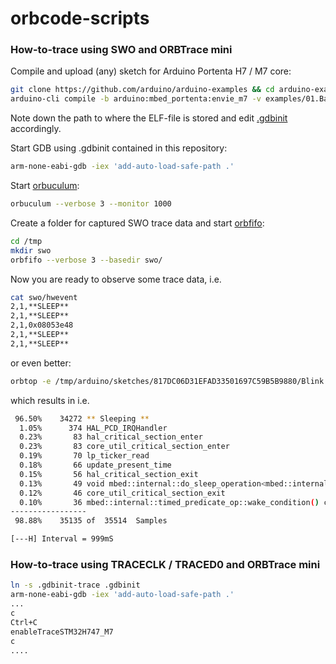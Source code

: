 # orbcode-scripts
### How-to-trace using SWO and ORBTrace mini
Compile and upload (any) sketch for Arduino Portenta H7 / M7 core:
```bash
git clone https://github.com/arduino/arduino-examples && cd arduino-examples
arduino-cli compile -b arduino:mbed_portenta:envie_m7 -v examples/01.Basics/Blink -u -p /dev/ttyACM1
```
Note down the path to where the ELF-file is stored and edit [.gdbinit](.gdbinit) accordingly.

Start GDB using .gdbinit contained in this repository:
```bash
arm-none-eabi-gdb -iex 'add-auto-load-safe-path .'
```
Start [orbuculum](https://github.com/orbcode/orbuculum):
```bash
orbuculum --verbose 3 --monitor 1000
```
Create a folder for captured SWO trace data and start [orbfifo](https://github.com/orbcode/orbuculum):
```bash
cd /tmp
mkdir swo
orbfifo --verbose 3 --basedir swo/
```
Now you are ready to observe some trace data, i.e.
```bash
cat swo/hwevent
2,1,**SLEEP**
2,1,**SLEEP**
2,1,0x08053e48
2,1,**SLEEP**
2,1,**SLEEP**
```
or even better:
```bash
orbtop -e /tmp/arduino/sketches/817DC06D31EFAD33501697C59B5B9880/Blink.ino.elf -l
```
which results in i.e.
```bash
 96.50%    34272 ** Sleeping **
  1.05%      374 HAL_PCD_IRQHandler
  0.23%       83 hal_critical_section_enter
  0.23%       83 core_util_critical_section_enter
  0.19%       70 lp_ticker_read
  0.18%       66 update_present_time
  0.15%       56 hal_critical_section_exit
  0.13%       49 void mbed::internal::do_sleep_operation<mbed::internal::timed_predicate_op
  0.12%       46 core_util_critical_section_exit
  0.10%       36 mbed::internal::timed_predicate_op::wake_condition() const
-----------------
 98.88%    35135 of  35514  Samples

[---H] Interval = 999mS
```

### How-to-trace using TRACECLK / TRACED0 and ORBTrace mini
```bash
ln -s .gdbinit-trace .gdbinit
arm-none-eabi-gdb -iex 'add-auto-load-safe-path .'
...
c
Ctrl+C
enableTraceSTM32H747_M7
c
....
```
